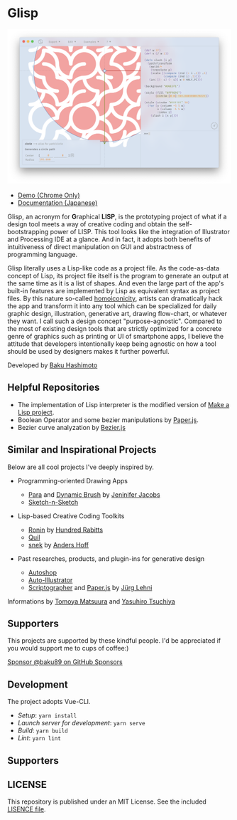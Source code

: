 # Glisp

<div align="center">
	<img src="assets/screenshot.png" />
</div>

<!-- <div align="center">
	<img src="assets/logo.png" width="150" />
</div> -->

- [Demo (Chrome Only)](https://glisp.app)
- [Documentation (Japanese)](https://glisp.app/docs)

Glisp, an acronym for **G**raphical **LISP**, is the prototyping project of what if a design tool meets a way of creative coding and obtain the self-bootstrapping power of LISP.
This tool looks like the integration of Illustrator and Processing IDE at a glance. And in fact, it adopts both benefits of intuitiveness of direct manipulation on GUI and abstractness of programming language.

Glisp literally uses a Lisp-like code as a project file. As the code-as-data concept of Lisp, its project file itself is the program to generate an output at the same time as it is a list of shapes. And even the large part of the app's built-in features are implemented by Lisp as equivalent syntax as project files. By this nature so-called [homoiconicity](https://en.wikipedia.org/wiki/Homoiconicity), artists can dramatically hack the app and transform it into any tool which can be specialized for daily graphic design, illustration, generative art, drawing flow-chart, or whatever they want. I call such a design concept "purpose-agnostic". Compared to the most of existing design tools that are strictly optimized for a concrete genre of graphics such as printing or UI of smartphone apps, I believe the attitude that developers intentionally keep being agnostic on how a tool should be used by designers makes it further powerful.

Developed by [Baku Hashimoto](https://baku89.com)

## Helpful Repositories

- The implementation of Lisp interpreter is the modified version of [Make a Lisp project](https://github.com/kanaka/mal).
- Boolean Operator and some bezier manipulations by [Paper.js](http://paperjs.org/).
- Bezier curve analyzation by [Bezier.js](https://pomax.github.io/bezierjs/)

## Similar and Inspirational Projects

Below are all cool projects I've deeply inspired by.

- Programming-oriented Drawing Apps

  - [Para](http://alumni.media.mit.edu/~jacobsj/para/) and [Dynamic Brush](http://jenniferjacobs.mat.ucsb.edu/#db) by [Jeninifer Jacobs](http://jenniferjacobs.mat.ucsb.edu/)
  - [Sketch-n-Sketch](https://ravichugh.github.io/sketch-n-sketch/)

- Lisp-based Creative Coding Toolkits

  - [Ronin](https://100r.co/site/ronin.html) by [Hundred Rabitts](https://100r.co/)
  - [Quil](http://www.quil.info/)
  - [snek](https://github.com/inconvergent/snek) by [Anders Hoff](https://inconvergent.net/)

- Past researches, products, and plugin-ins for generative design

  - [Autoshop](http://www.signwave.co.uk/go/products/autoshop)
  - [Auto-Illustrator](http://swai.signwave.co.uk/)
  - [Scriptographer](https://scriptographer.org/) and [Paper.js](http://paperjs.org/) by [Jürg Lehni](http://juerglehni.com/)

Informations by [Tomoya Matsuura](https://twitter.com/tomoya_nonymous/status/1255647212580646912?s=20) and [Yasuhiro Tsuchiya](http://www.cbc-net.com/dots/yasuhiro_tsuchiya/tsuchiya_02/)

## Supporters

This projects are supported by these kindful people. I'd be appreciated if you would support me to cups of coffee:)

[Sponsor @baku89 on GitHub Sponsors](https://github.com/sponsors/baku89#sponsors)

## Development

The project adopts Vue-CLI.

- _Setup_: `yarn install`
- _Launch server for development_: `yarn serve`
- _Build_: `yarn build`
- _Lint_: `yarn lint`

## Supporters

## LICENSE

This repository is published under an MIT License. See the included [LISENCE file](/LICENSE).
